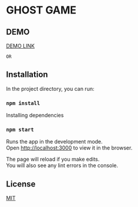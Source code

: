 # GHOST GAME
## DEMO
[DEMO LINK](https://sad-brattain-2357b1.netlify.app)

``OR``
## Installation

In the project directory, you can run:
### ``npm install``
Installing dependencies
### ``npm start``
Runs the app in the development mode.\
Open [http://localhost:3000](http://localhost:3000) to view it in the browser.

The page will reload if you make edits.\
You will also see any lint errors in the console.
## License
[MIT](https://choosealicense.com/licenses/mit/)

